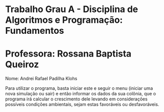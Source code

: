 # Trabalho Grau A - Disciplina de Algoritmos e Programação: Fundamentos
# Professora: Rossana Baptista Queiroz

Nome: Andrei Rafael Padilha Klohs

Para utilizar o programa, basta iniciar este e seguir o menu (iniciar uma nova simulação ou sair) e então informar os dados da sua colônia, que o programa irá calcular o crescimento dele levando em considerações possíveis condições ambientais, sejam estas favoráveis ou desfavoráveis.
